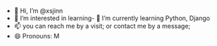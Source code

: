 - 👋 Hi, I’m @xsjinn
- 👀 I’m interested in learning- 🌱 I’m currently learning Python, Django
- 📫 you can reach me by a visit; or contact me by a message;
- 😄 Pronouns: M

<!---
xsjinn/xsjinn is a ✨ special ✨ repository because its `README.md` (this file) appears on your GitHub profile.
You can click the Preview link to take a look at your changes.
--->
